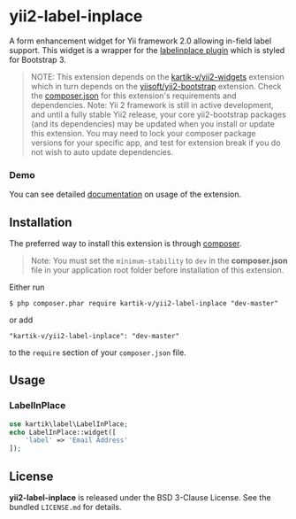 yii2-label-inplace
=================

A form enhancement widget for Yii framework 2.0 allowing in-field label support. This widget is a wrapper for the 
[labelinplace plugin](https://github.com/andreapace/labelinplace) which is styled for Bootstrap 3. 

> NOTE: This extension depends on the [kartik-v/yii2-widgets](https://github.com/kartik-v/yii2-widgets) extension which in turn depends on the
[yiisoft/yii2-bootstrap](https://github.com/yiisoft/yii2/tree/master/extensions/bootstrap) extension. Check the 
[composer.json](https://github.com/kartik-v/yii2-label-inplace/blob/master/composer.json) for this extension's requirements and dependencies. 
Note: Yii 2 framework is still in active development, and until a fully stable Yii2 release, your core yii2-bootstrap packages (and its dependencies) 
may be updated when you install or update this extension. You may need to lock your composer package versions for your specific app, and test 
for extension break if you do not wish to auto update dependencies.

### Demo
You can see detailed [documentation](http://demos.krajee.com/label-inplace) on usage of the extension.

## Installation

The preferred way to install this extension is through [composer](http://getcomposer.org/download/).

> Note: You must set the `minimum-stability` to `dev` in the **composer.json** file in your application root folder before installation of this extension.

Either run

```
$ php composer.phar require kartik-v/yii2-label-inplace "dev-master"
```

or add

```
"kartik-v/yii2-label-inplace": "dev-master"
```

to the ```require``` section of your `composer.json` file.

## Usage

### LabelInPlace

```php
use kartik\label\LabelInPlace;
echo LabelInPlace::widget([
    'label' => 'Email Address'
]); 
```

## License

**yii2-label-inplace** is released under the BSD 3-Clause License. See the bundled `LICENSE.md` for details.